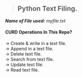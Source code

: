 > ##  Python Text Filing.

***Name of File used:*** *myfile.txt*

#### CURD Operations In This Repo?
  → Create & write in a text file.<br/>
  → Append in a text file.<br/>
  → Delete text file.<br/>
  → Search from text file.<br/>
  → Update text file.<br/>
  → Read text file.
